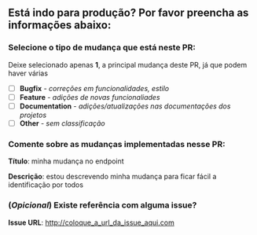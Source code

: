 ## Está indo para produção? Por favor preencha as informações abaixo:
### Selecione o tipo de mudança que está neste PR:
Deixe selecionado apenas **1**, a principal mudança deste PR, já que podem haver várias
- [ ] **Bugfix** - _correções em funcionalidades, estilo_
- [ ] **Feature** - _adições de novas funcionaliades_
- [ ] **Documentation** - _adições/atualizações nas documentações dos projetos_
- [ ] **Other** - _sem classificação_

### Comente sobre as mudanças implementadas nesse PR:

**Título**: minha mudança no endpoint

**Descrição**: estou descrevendo minha mudança para ficar fácil a identificação por todos

### (_Opicional_) Existe referência com alguma issue?
**Issue URL**: http://coloque_a_url_da_issue_aqui.com